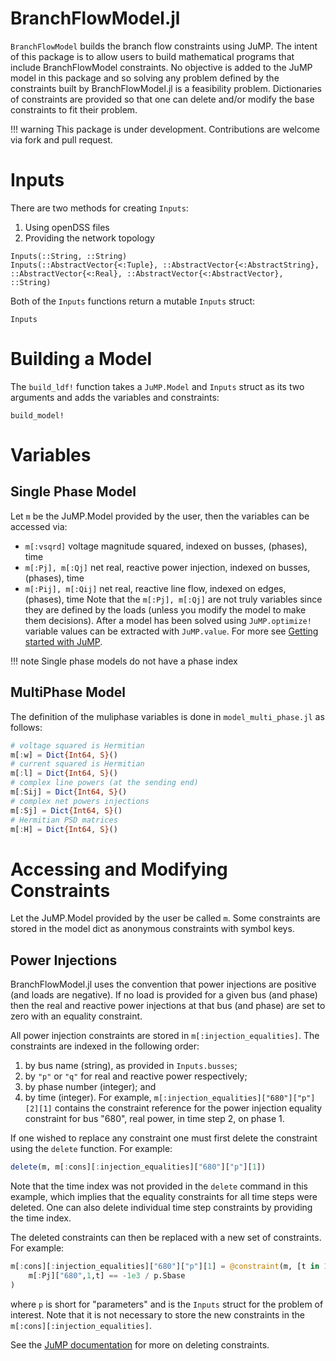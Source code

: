 # BranchFlowModel.jl

`BranchFlowModel` builds the branch flow constraints using JuMP. 
The intent of this package is to allow users to build mathematical programs that include BranchFlowModel constraints.
No objective is added to the JuMP model in this package and so solving any problem defined by the constraints built by BranchFlowModel.jl is a feasibility problem.
Dictionaries of constraints are provided so that one can delete and/or modify the base constraints to fit their problem.


!!! warning
    This package is under development. Contributions are welcome via fork and pull request.

# Inputs
There are two methods for creating `Inputs`:
1. Using openDSS files
2. Providing the network topology
```@docs
Inputs(::String, ::String)
Inputs(::AbstractVector{<:Tuple}, ::AbstractVector{<:AbstractString}, ::AbstractVector{<:Real}, ::AbstractVector{<:AbstractVector}, ::String)
```
Both of the `Inputs` functions return a mutable `Inputs` struct:
```@docs
Inputs
```

# Building a Model
The `build_ldf!` function takes a `JuMP.Model` and `Inputs` struct as its two arguments and adds the variables and constraints:
```@docs
build_model!
```

# Variables

## Single Phase Model
Let `m` be the JuMP.Model provided by the user, then the variables can be accessed via:
- `m[:vsqrd]` voltage magnitude squared, indexed on busses, (phases), time
- `m[:Pj], m[:Qj]` net real, reactive power injection, indexed on busses, (phases), time
- `m[:Pij], m[:Qij]` net real, reactive line flow, indexed on edges, (phases), time
Note that the `m[:Pj], m[:Qj]` are not truly variables since they are defined by the loads (unless you modify the model to make them decisions).
After a model has been solved using `JuMP.optimize!` variable values can be extracted with `JuMP.value`. For more see [Getting started with JuMP](https://jump.dev/JuMP.jl/stable/tutorials/getting_started/getting_started_with_JuMP/#Getting-started-with-JuMP).


!!! note
    Single phase models do not have a phase index

## MultiPhase Model
The definition of the muliphase variables is done in `model_multi_phase.jl` as follows:
```julia
# voltage squared is Hermitian
m[:w] = Dict{Int64, S}()
# current squared is Hermitian
m[:l] = Dict{Int64, S}()
# complex line powers (at the sending end)
m[:Sij] = Dict{Int64, S}()
# complex net powers injections 
m[:Sj] = Dict{Int64, S}()
# Hermitian PSD matrices
m[:H] = Dict{Int64, S}()
```

# Accessing and Modifying Constraints
Let the JuMP.Model provided by the user be called `m`. 
Some constraints are stored in the model dict as anonymous constraints with symbol keys.

## Power Injections
BranchFlowModel.jl uses the convention that power injections are positive (and loads are negative). If no load is provided for a given bus (and phase) then the real and reactive power injections at that bus (and phase) are set to zero with an equality constraint.

All power injection constraints are stored in `m[:injection_equalities]`. The constraints are indexed in the following order:
1. by bus name (string), as provided in `Inputs.busses`;
2. by `"p"` or `"q"` for real and reactive power respectively;
3. by phase number (integer); and
4. by time (integer).
For example, `m[:injection_equalities]["680"]["p"][2][1]` contains the constraint reference for the power injection equality constraint for bus "680", real power, in time step 2, on phase 1.

If one wished to replace any constraint one must first delete the constraint using the `delete` function. For example:
```julia
delete(m, m[:cons][:injection_equalities]["680"]["p"][1])
```
Note that the time index was not provided in the `delete` command in this example, which implies that the equality constraints for all time steps were deleted. One can also delete individual time step constraints by providing the time index.

The deleted constraints can then be replaced with a new set of constraints. For example:
```julia
m[:cons][:injection_equalities]["680"]["p"][1] = @constraint(m, [t in 1:p.Ntimesteps],
    m[:Pj]["680",1,t] == -1e3 / p.Sbase
)
```
where `p` is short for "parameters" and is the `Inputs` struct for the problem of interest. Note that it is not necessary to store the new constraints in the `m[:cons][:injection_equalities]`.

See the [JuMP documentation](https://jump.dev/JuMP.jl/stable/manual/constraints/#Delete-a-constraint) for more on deleting constraints.